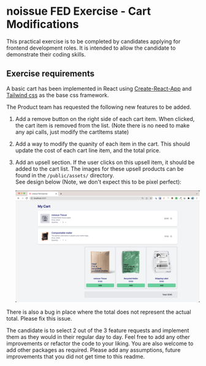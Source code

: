 # noissue FED Exercise - Cart Modifications

This practical exercise is to be completed by candidates applying for frontend development roles. It is intended to allow the candidate to demonstrate their coding skills.

## Exercise requirements

A basic cart has been implemented in React using [Create-React-App](https://reactjs.org/docs/create-a-new-react-app.html#create-react-app) and [Tailwind css](https://tailwindcss.com/docs/installation) as the base css framework.

The Product team has requested the following new features to be added.

1. Add a remove button on the right side of each cart item. When clicked, the cart item is removed from the list. (Note there is no need to make any api calls, just modify the cartItems state)

2. Add a way to modify the quanity of each item in the cart. This should update the cost of each cart line item, and the total price.

3. Add an upsell section. If the user clicks on this upsell item, it should be added to the cart list. The images for these upsell products can be found in the `/public/assets/` directory.  
   See design below (Note, we don't expect this to be pixel perfect):

   ![Designs](./public/assets/designs.png)

There is also a bug in place where the total does not represent the actual total. Please fix this issue.

The candidate is to select 2 out of the 3 feature requests and implement them as they would in their regular day to day.
Feel free to add any other improvements or refactor the code to your liking. You are also welcome to add other packages as required.
Please add any assumptions, future improvements that you did not get time to this readme.
